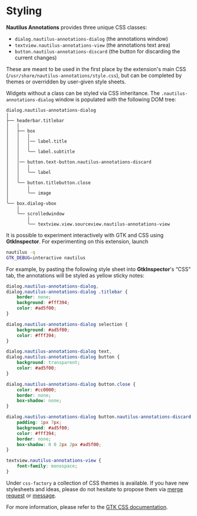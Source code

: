 Styling
=======

**Nautilus Annotations** provides three unique CSS classes:

* `dialog.nautilus-annotations-dialog` (the annotations window)
* `textview.nautilus-annotations-view` (the annotations text area)
* `button.nautilus-annotations-discard` (the button for discarding the current
   changes)

These are meant to be used in the first place by the extension's main CSS
(`/usr/share/nautilus-annotations/style.css`), but can be completed by themes
or overridden by user-given style sheets.

Widgets without a class can be styled via CSS inheritance. The
`.nautilus-annotations-dialog` window is populated with the following DOM tree:

	dialog.nautilus-annotations-dialog
	│
	├── headerbar.titlebar
	│   │
	│   ├── box
	│   │   │
	│   │   │── label.title
	│   │   │
	│   │   ╰── label.subtitle
	│   │
	│   │── button.text-button.nautilus-annotations-discard
	│   │   │
	│   │   ╰── label
	│   │
	│   ╰── button.titlebutton.close
	│       │
	│       ╰── image
	│
	╰── box.dialog-vbox
	    │
	    ╰── scrolledwindow
	        │
	        ╰── textview.view.sourceview.nautilus-annotations-view

It is possible to experiment interactively with GTK and CSS using
**GtkInspector**. For experimenting on this extension, launch

``` sh
nautilus -q
GTK_DEBUG=interactive nautilus
```

For example, by pasting the following style sheet into **GtkInspector**'s “CSS”
tab, the annotations will be styled as yellow sticky notes:

``` css
dialog.nautilus-annotations-dialog,
dialog.nautilus-annotations-dialog .titlebar {
	border: none;
	background: #fff394;
	color: #ad5f00;
}

dialog.nautilus-annotations-dialog selection {
	background: #ad5f00;
	color: #fff394;
}

dialog.nautilus-annotations-dialog text,
dialog.nautilus-annotations-dialog button {
	background: transparent;
	color: #ad5f00;
}

dialog.nautilus-annotations-dialog button.close {
	color: #cc0000;
	border: none;
	box-shadow: none;
}

dialog.nautilus-annotations-dialog button.nautilus-annotations-discard {
	padding: 1px 7px;
	background: #ad5f00;
	color: #fff394;
	border: none;
	box-shadow: 0 0 2px 2px #ad5f00;
}

textview.nautilus-annotations-view {
	font-family: monospace;
}
```

Under `css-factory` a collection of CSS themes is available. If you have new
stylesheets and ideas, please do not hesitate to propose them via
[merge request][1] or [message][2].

For more information, please refer to the [GTK CSS documentation][3].


  [1]: https://gitlab.gnome.org/madmurphy/nautilus-annotations
  [2]: https://gitlab.gnome.org/madmurphy/nautilus-annotations/issues
  [3]: https://developer.gnome.org/gtk3/stable/chap-css-overview.html

